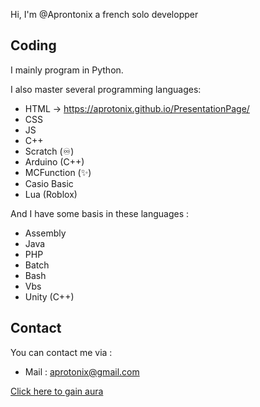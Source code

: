 Hi, I'm @Aprontonix a french solo developper


## Coding

I mainly program in Python.

I also master several programming languages: 
 - HTML -> https://aprotonix.github.io/PresentationPage/
 - CSS
 - JS
 - C++
 - Scratch (♾️)
 - Arduino (C++)
 - MCFunction (✨)
 - Casio Basic
 - Lua (Roblox)
   
And I have some basis in these languages :
- Assembly
- Java
- PHP
- Batch
- Bash
- Vbs
- Unity (C++)

## Contact
You can contact me via :
 - Mail : aprotonix@gmail.com


[Click here to gain aura](https://www.youtube.com/watch?v=dQw4w9WgXcQ)
  

<!---
Aprotonix/Aprotonix is a ✨ special ✨ repository because its `README.md` (this file) appears on your GitHub profile.
You can click the Preview link to take a look at your changes.
--->
